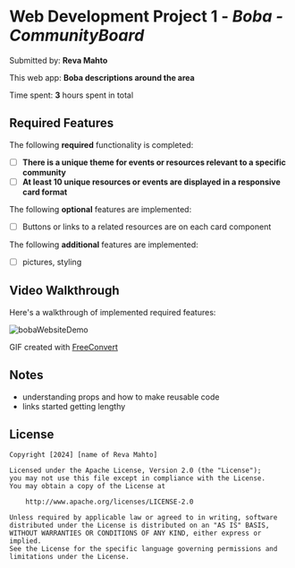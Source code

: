# Web Development Project 1 - *Boba - CommunityBoard*

Submitted by: **Reva Mahto**

This web app: **Boba descriptions around the area**

Time spent: **3** hours spent in total

## Required Features

The following **required** functionality is completed:

- [ ] **There is a unique theme for events or resources relevant to a specific community**
- [ ] **At least 10 unique resources or events are displayed in a responsive card format**

The following **optional** features are implemented:

- [ ] Buttons or links to a related resources are on each card component

The following **additional** features are implemented:

* [ ] pictures, styling

## Video Walkthrough
Here's a walkthrough of implemented required features:

![bobaWebsiteDemo](https://github.com/r-oli-m/CommunityBoard/assets/99136190/db92a859-d129-4067-8f44-a96c5c507847)

GIF created with [FreeConvert](https://www.freeconvert.com/convert/video-to-gif)
## Notes

- understanding props and how to make reusable code
- links started getting lengthy

## License

    Copyright [2024] [name of Reva Mahto]

    Licensed under the Apache License, Version 2.0 (the "License");
    you may not use this file except in compliance with the License.
    You may obtain a copy of the License at

        http://www.apache.org/licenses/LICENSE-2.0

    Unless required by applicable law or agreed to in writing, software
    distributed under the License is distributed on an "AS IS" BASIS,
    WITHOUT WARRANTIES OR CONDITIONS OF ANY KIND, either express or implied.
    See the License for the specific language governing permissions and
    limitations under the License.
